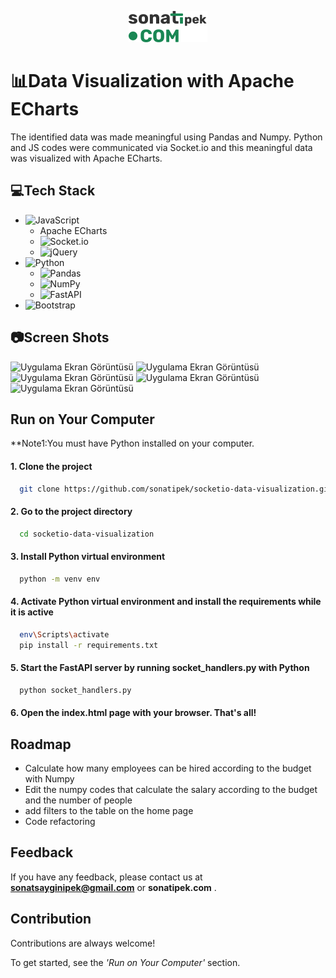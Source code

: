 <p align="center" width="100%">
    <img width="25%" src="https://raw.githubusercontent.com/sonatipek/dogadan-tea-advices/main/public/sonatipek-brand-logo.svg"> 
</p>


# 📊Data Visualization with Apache ECharts

The identified data was made meaningful using Pandas and Numpy. Python and JS codes were communicated via Socket.io and this meaningful data was visualized with Apache ECharts.

## 💻Tech Stack
- ![JavaScript](https://img.shields.io/badge/javascript-%23323330.svg?style=for-the-badge&logo=javascript&logoColor=%23F7DF1E)
    - Apache ECharts
    - ![Socket.io](https://img.shields.io/badge/Socket.io-black?style=for-the-badge&logo=socket.io&badgeColor=010101) 
    - ![jQuery](https://img.shields.io/badge/jquery-%230769AD.svg?style=for-the-badge&logo=jquery&logoColor=white)
- ![Python](https://img.shields.io/badge/python-3670A0?style=for-the-badge&logo=python&logoColor=ffdd54) 
    - ![Pandas](https://img.shields.io/badge/pandas-%23150458.svg?style=for-the-badge&logo=pandas&logoColor=white) 
    - ![NumPy](https://img.shields.io/badge/numpy-%23013243.svg?style=for-the-badge&logo=numpy&logoColor=white) 
    - ![FastAPI](https://img.shields.io/badge/FastAPI-005571?style=for-the-badge&logo=fastapi) 
- ![Bootstrap](https://img.shields.io/badge/bootstrap-%23563D7C.svg?style=for-the-badge&logo=bootstrap&logoColor=white)

## 📷Screen Shots

![Uygulama Ekran Görüntüsü](https://i.hizliresim.com/chvx7t3.PNG)
![Uygulama Ekran Görüntüsü](https://i.hizliresim.com/daqef28.PNG)
![Uygulama Ekran Görüntüsü](https://i.hizliresim.com/a4b44jz.PNG)
![Uygulama Ekran Görüntüsü](https://i.hizliresim.com/l0qsarb.PNG)
![Uygulama Ekran Görüntüsü](https://i.hizliresim.com/aq078jh.PNG)


## Run on Your Computer
**Note1:You must have Python installed on your computer.

#### 1. Clone the project

```bash
  git clone https://github.com/sonatipek/socketio-data-visualization.git
```

#### 2. Go to the project directory

```bash
  cd socketio-data-visualization
```

#### 3. Install Python virtual environment
```bash
  python -m venv env
```

#### 4. Activate Python virtual environment and install the requirements while it is active
```bash
  env\Scripts\activate
  pip install -r requirements.txt
```

#### 5. Start the FastAPI server by running socket_handlers.py with Python
```bash
  python socket_handlers.py
```

#### 6. Open the index.html page with your browser. That's all!


## Roadmap
- Calculate how many employees can be hired according to the budget with Numpy
- Edit the numpy codes that calculate the salary according to the budget and the number of people
- add filters to the table on the home page
- Code refactoring

## Feedback
If you have any feedback, please contact us at **sonatsayginipek@gmail.com** or **sonatipek.com** .

## Contribution
Contributions are always welcome!

To get started, see the *'Run on Your Computer'* section.


  
